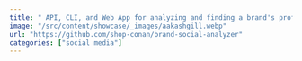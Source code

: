 ```yaml
---
title: " API, CLI, and Web App for analyzing and finding a brand's profile in +1000 social media \ websites "
image: "/src/content/showcase/_images/aakashgill.webp"
url: "https://github.com/shop-conan/brand-social-analyzer"
categories: ["social media"]
---
```

